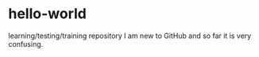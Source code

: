 # hello-world
learning/testing/training repository
I am new to GitHub and so far it is very confusing.
